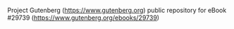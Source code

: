 Project Gutenberg (https://www.gutenberg.org) public repository for eBook #29739 (https://www.gutenberg.org/ebooks/29739)

